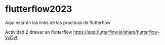 # flutterflow2023
Aquí estarán los links de las practicas de flutterflow

Actividad 2 drawer en flutterflow
https://app.flutterflow.io/share/flutterflow-vyi5yt
